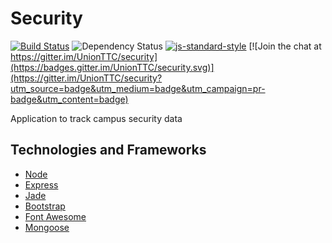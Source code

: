 # Security

[![Build Status](https://travis-ci.org/UnionTTC/security.svg?branch=master)](https://travis-ci.org/UnionTTC/security)
![Dependency Status](https://david-dm.org/UnionTTC/security.svg)
[![js-standard-style](https://img.shields.io/badge/code%20style-standard-brightgreen.svg)](https://github.com/feross/standard)
[![Join the chat at https://gitter.im/UnionTTC/security](https://badges.gitter.im/UnionTTC/security.svg)](https://gitter.im/UnionTTC/security?utm_source=badge&utm_medium=badge&utm_campaign=pr-badge&utm_content=badge)

Application to track campus security data

## Technologies and Frameworks

* [Node](https://github.com/nodejs/node#readme)
* [Express](https://github.com/strongloop/express#readme)
* [Jade](https://github.com/pugjs/jade#readme)
* [Bootstrap](https://getbootstrap.com)
* [Font Awesome](https://fortawesome.github.io/Font-Awesome/)
* [Mongoose](http://mongoosejs.com/)
